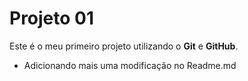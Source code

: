 # Projeto 01

Este é o meu primeiro projeto utilizando o **Git** e **GitHub**.

- Adicionando mais uma modificação no Readme.md